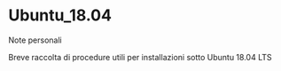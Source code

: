 # Ubuntu_18.04
Note personali

Breve raccolta di procedure utili per installazioni sotto Ubuntu 18.04 LTS
